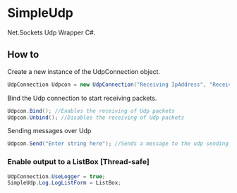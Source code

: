 # SimpleUdp
Net.Sockets Udp Wrapper C#.

## How to
Create a new instance of the UdpConnection object.
```C#
UdpConnection Udpcon = new UdpConnection("Receiving IpAddress", "Receiving Port", "Sending IpAdress", "Sending Port");
```
Bind the Udp connection to start receiving packets.
```C#
Udpcon.Bind(); //Enables the receiving of Udp packets
Udpcon.Unbind(); //Disables the receiving of Udp packets
```
Sending messages over Udp
```C#
Udpcon.Send("Enter string here"); //Sends a message to the udp sending IpAddress:Port
```

### Enable output to a ListBox [Thread-safe]
```C#
UdpConnection.UseLogger = true;
SimpleUdp.Log.LogListForm = ListBox;
```
